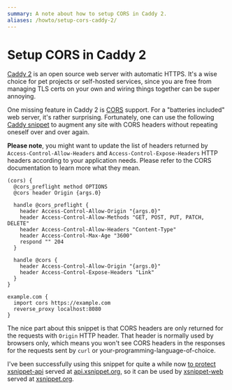 ```yaml
---
summary: A note about how to setup CORS in Caddy 2.
aliases: /howto/setup-cors-caddy-2/
---
```


Setup CORS in Caddy 2
=====================

[Caddy 2] is an open source web server with automatic HTTPS. It's a wise choice
for pet projects or self-hosted services, since you are free from managing TLS
certs on your own and wiring things together can be super annoying.

One missing feature in Caddy 2 is [CORS] support. For a "batteries included"
web server, it's rather surprising. Fortunately, one can use the following
[Caddy snippet] to augment any site with CORS headers without repeating oneself
over and over again.

**Please note**, you might want to update the list of headers returned by
`Access-Control-Allow-Headers` and `Access-Control-Expose-Headers` HTTP headers
according to your application needs. Please refer to the CORS documentation to
learn more what they mean.

```
(cors) {
  @cors_preflight method OPTIONS
  @cors header Origin {args.0}

  handle @cors_preflight {
    header Access-Control-Allow-Origin "{args.0}"
    header Access-Control-Allow-Methods "GET, POST, PUT, PATCH, DELETE"
    header Access-Control-Allow-Headers "Content-Type"
    header Access-Control-Max-Age "3600"
    respond "" 204
  }

  handle @cors {
    header Access-Control-Allow-Origin "{args.0}"
    header Access-Control-Expose-Headers "Link"
  }
}

example.com {
  import cors https://example.com
  reverse_proxy localhost:8080
}
```

The nice part about this snippet is that CORS headers are only returned for the
requests with `Origin` HTTP header. That header is normally used by browsers
only, which means you won't see CORS headers in the responses for the requests
sent by `curl` or your-programming-language-of-choice.

I've been successfully using this snippet for quite a while now [to protect]
[xsnippet-api] served at [api.xsnippet.org], so it can be used by
[xsnippet-web] served at [xsnippet.org].

[Caddy 2]: https://caddyserver.com/
[CORS]: https://developer.mozilla.org/en-US/docs/Web/HTTP/CORS
[Caddy snippet]: https://caddyserver.com/docs/caddyfile/concepts#snippets
[to protect]: https://github.com/xsnippet/xsnippet-infra/blob/1d583a6868597cb71bb2ae08f60bc42ac4364e91/roles/xsnippet_api/templates/caddy.j2#L1-L17
[xsnippet-api]: https://github.com/xsnippet/xsnippet-api
[xsnippet-web]: https://github.com/xsnippet/xsnippet-web
[api.xsnippet.org]: https://api.xsnippet.org
[xsnippet.org]: https://xsnippet.org
